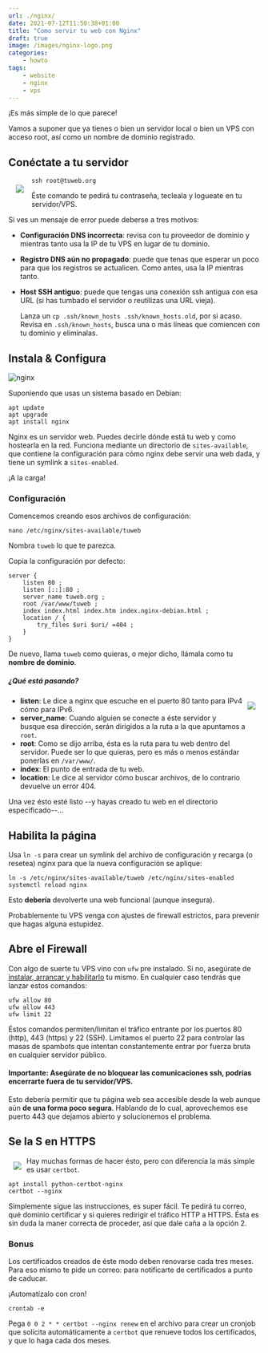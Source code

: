 ```yaml
---
url: ./nginx/
date: 2021-07-12T11:50:38+01:00
title: "Como servir tu web con Nginx"
draft: true
image: /images/nginx-logo.png
categories:
    - howto
tags:
    - website
    - nginx
    - vps
---
```


¡Es más simple de lo que parece!

<!--more-->

Vamos a suponer que ya tienes o bien un servidor local o bien un VPS con acceso root, así como un nombre de dominio registrado.

## Conéctate a tu servidor

<img style="float: left; margin: 3%" src="../../../images/ssh.png">

```
ssh root@tuweb.org
```

Éste comando te pedirá tu contraseña, tecleala y logueate en tu servidor/VPS.

Si ves un mensaje de error puede deberse a tres motivos:
- **Configuración DNS incorrecta**: revisa con tu proveedor de dominio y mientras tanto usa la IP de tu VPS en lugar de tu dominio.
- **Registro DNS aún no propagado**: puede que tenas que esperar un poco para que los registros se actualicen. Como antes, usa la IP mientras tanto.
- **Host SSH antiguo**: puede que tengas una conexión ssh antigua con esa URL (si has tumbado el servidor o reutilizas una URL vieja).

	Lanza un `cp .ssh/known_hosts .ssh/known_hosts.old`, por si acaso.
	Revisa en `.ssh/known_hosts`, busca una o más líneas que comiencen con tu dominio y elimínalas.

## Instala & Configura 

![nginx](../../../images/nginx.png)

Suponiendo que usas un sistema basado en Debian:

```
apt update
apt upgrade
apt install nginx
```

Nginx es un servidor web. Puedes decirle dónde está tu web y como hostearla en la red.
Funciona mediante un directorio de `sites-available`, que contiene la configuración para cómo nginx debe servir una web dada, y tiene un symlink a `sites-enabled`.

¡A la carga!

### Configuración

Comencemos creando esos archivos de configuración:
```
nano /etc/nginx/sites-available/tuweb
```
Nombra `tuweb` lo que te parezca.

Copia la configuración por defecto:

```
server {
	listen 80 ;
	listen [::]:80 ;
	server_name tuweb.org ;
	root /var/www/tuweb ;
	index index.html index.htm index.nginx-debian.html ;
	location / {
		try_files $uri $uri/ =404 ;
	}
}
```

De nuevo, llama `tuweb` como quieras, o mejor dicho, llámala como tu **nombre de dominio**.


##### ¿Qué está pasando?

<img style="float: right; margin: 2%" src="../../../images/wtf.gif">

- **listen**: Le dice a nginx que escuche en el puerto 80 tanto para IPv4 cómo para IPv6.
- **server_name**: Cuando alguien se conecte a éste servidor y busque esa dirección, serán dirigidos a la ruta a la que apuntamos a `root`.
- **root**: Como se dijo arriba, ésta es la ruta para tu web dentro del servidor. Puede ser lo que quieras, pero es más o menos estándar ponerlas en `/var/www/`.
- **index**: El punto de entrada de tu web.
- **location**: Le dice al servidor cómo buscar archivos, de lo contrario devuelve un error 404.

Una vez ésto esté listo --y hayas creado tu web en el directorio especificado--...

## Habilita la página

Usa `ln -s` para crear un symlink del archivo de configuración y recarga (o resetea) nginx para que la nueva configuración se aplique:

```
ln -s /etc/nginx/sites-available/tuweb /etc/nginx/sites-enabled
systemctl reload nginx
```

Esto **debería** devolverte una web funcional (aunque insegura).

Probablemente tu VPS venga con ajustes de firewall estrictos, para prevenir que hagas alguna estupidez.

## Abre el Firewall

Con algo de suerte tu VPS vino con `ufw` pre instalado. Si no, asegúrate de [instalar, arrancar y habilitarlo](https://unixmagick.xyz/en/ufw/) tu mismo. En cualquier caso tendrás que lanzar estos comandos:

```
ufw allow 80
ufw allow 443
ufw limit 22
```

Éstos comandos permiten/limitan el tráfico entrante por los puertos 80 (http), 443 (https) y 22 (SSH).
Limitamos el puerto 22 para controlar las masas de spambots que intentan constantemente entrar por fuerza bruta en cualquier servidor público.

#### Importante: Asegúrate de no bloquear las comunicaciones ssh, podrías encerrarte fuera de tu servidor/VPS.

Esto debería permitir que tu página web sea accesible desde la web aunque aún **de una forma poco segura**. Hablando de lo cual, aprovechemos ese puerto 443 que dejamos abierto y solucionemos el problema.

## Se la S en HTTPS

<img style="float: left; margin: 2%" src="../../../images/lock.png">

Hay muchas formas de hacer ésto, pero con diferencia la más simple es usar `certbot`.

```
apt install python-certbot-nginx
certbot --nginx
```

Simplemente sigue las instrucciones, es super fácil.
Te pedirá tu correo, qué dominio certificar y si quieres redirigir el tráfico HTTP a HTTPS. Ésta es sin duda la maner correcta de proceder, así que dale caña a la opción 2.

### Bonus

Los certificados creados de éste modo deben renovarse cada tres meses.
Para eso mismo te pide un correo: para notificarte de certificados a punto de caducar.

¡Automatízalo con cron!

```
crontab -e
```

Pega `0 0 2 * * certbot --nginx renew` en el archivo para crear un cronjob que solicita automáticamente a `certbot` que renueve todos los certificados, y que lo haga cada dos meses.
